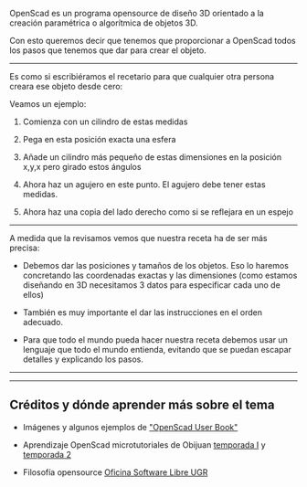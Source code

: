 OpenScad es un programa opensource de diseño 3D orientado a la creación paramétrica o algorítmica de objetos 3D.

Con esto queremos decir que tenemos que proporcionar a OpenScad todos los pasos que tenemos que dar para crear el objeto.

* * *

Es como si escribiéramos el recetario para que cualquier otra persona creara ese objeto desde cero:

Veamos un ejemplo:

1. Comienza con un cilindro de estas medidas

2. Pega en esta posición exacta una esfera

3. Añade un cilindro más pequeño de estas dimensiones en la posición x,y,x pero girado estos ángulos

4. Ahora haz un agujero en este punto. El agujero debe tener estas medidas.

5. Ahora haz una copia del lado derecho como si se reflejara en un espejo

* * * 

A medida que la revisamos vemos que nuestra receta ha de ser más precisa:

* Debemos dar las posiciones y tamaños de los objetos. Eso lo haremos concretando las coordenadas exactas y las dimensiones (como estamos diseñando en 3D necesitamos 3 datos para especificar cada uno de ellos)

* También es muy importante el dar las instrucciones en el orden adecuado.

* Para que todo el mundo pueda hacer nuestra receta debemos usar un lenguaje que todo el mundo entienda, evitando que se puedan escapar detalles y explicando los pasos.

* * *

* * *

 ## Créditos y dónde aprender más sobre el tema

* Imágenes y algunos ejemplos de ["OpenScad User Book"](https://en.wikibooks.org/wiki/OpenSCAD_User_Manual/Print_version)

* Aprendizaje OpenScad microtutoriales de Obijuan [temporada I](https://www.youtube.com/playlist?list=PL2CED4B0A8EA522CF) y [temporada 2](https://www.youtube.com/playlist?list=PLmnz0JqIMEzXipVqksIcvWfskeEiWFw66)

* Filosofía opensource [Oficina Software Libre UGR](http://osl.ugr.es)